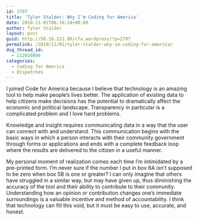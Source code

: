 ```yaml
---
id: 2707
title: 'Tyler Stalder: Why I’m Coding for America'
date: 2010-11-01T06:16:24+00:00
author: Tyler Stalder
layout: post
guid: http://50.16.221.90/cfa_wordpress/?p=2707
permalink: /2010/11/01/tyler-stalder-why-im-coding-for-america/
dsq_thread_id:
  - 212010806
categories:
  - Coding for America
  - Dispatches
---
```

I joined Code for America because I believe that technology is an amazing tool to help make people&#8217;s lives better. The application of existing data to help citizens make decisions has the potential to dramatically affect the economic and political landscape. Transparency in particular is a complicated problem and I love hard problems.

Knowledge and insight requires communicating data in a way that the user can connect with and understand. This communication begins with the basic ways in which a person interacts with their community government through forms or applications and ends with a complete feedback loop where the results are delivered to the citizen in a useful manner.

My personal moment of realization comes each time I&#8217;m intimidated by a pre-printed form. I&#8217;m never sure if the number I put in box 6A isn&#8217;t supposed to be zero when box 5B is one or greater? I can only imagine that others have struggled in a similar way, but may have given up, thus diminishing the accuracy of the tool and their ability to contribute to their community. Understanding how an opinion or contribution changes one&#8217;s immediate surroundings is a valuable incentive and method of accountability. I think that technology can fill this void, but it must be easy to use, accurate, and honest.